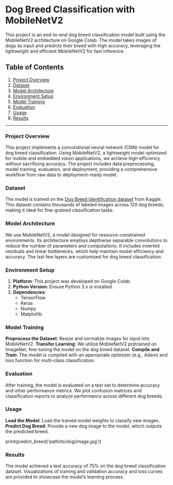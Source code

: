 # Dog Breed Classification with MobileNetV2

This project is an end-to-end dog breed classification model built using the MobileNetV2 architecture on Google Colab. The model takes images of dogs as input and predicts their breed with high accuracy, leveraging the lightweight and efficient MobileNetV2 for fast inference.

## Table of Contents

1. [Project Overview](#project-overview)
2. [Dataset](#dataset)
3. [Model Architecture](#model-architecture)
4. [Environment Setup](#environment-setup)
5. [Model Training](#model-training)
6. [Evaluation](#evaluation)
7. [Usage](#usage)
8. [Results](#results)

---

### Project Overview

This project implements a convolutional neural network (CNN) model for dog breed classification. Using MobileNetV2, a lightweight model optimized for mobile and embedded vision applications, we achieve high efficiency without sacrificing accuracy. The project includes data preprocessing, model training, evaluation, and deployment, providing a comprehensive workflow from raw data to deployment-ready model.

### Dataset

The model is trained on the [Dog Breed Identification dataset](https://www.kaggle.com/c/dog-breed-identification/data) from Kaggle. This dataset contains thousands of labeled images across 120 dog breeds, making it ideal for fine-grained classification tasks.

### Model Architecture

We use MobileNetV2, a model designed for resource-constrained environments. Its architecture employs depthwise separable convolutions to reduce the number of parameters and computations. It includes inverted residuals and linear bottlenecks, which help maintain model efficiency and accuracy. The last few layers are customized for dog breed classification.

### Environment Setup

1. **Platform**: This project was developed on Google Colab.
2. **Python Version**: Ensure Python 3.x is installed.
3. **Dependencies**:
   - TensorFlow
   - Keras
   - Numpy
   - Matplotlib

### Model Training

**Preprocess the Dataset**: Resize and normalize images for input into MobileNetV2.
**Transfer Learning**: We utilize MobileNetV2 pretrained on ImageNet, fine-tuning the model on the dog breed dataset.
**Compile and Train**: The model is compiled with an appropriate optimizer (e.g., Adam) and loss function for multi-class classification.

### Evaluation

After training, the model is evaluated on a test set to determine accuracy and other performance metrics. We plot confusion matrices and classification reports to analyze performance across different dog breeds.


### Usage

**Load the Model**: Load the trained model weights to classify new images.
**Predict Dog Breed**: Provide a new dog image to the model, which outputs the predicted breed.

print(predict_breed('path/to/dog/image.jpg'))

### Results
The model achieved a test accuracy of 75% on the dog breed classification dataset. Visualizations of training and validation accuracy and loss curves are provided to showcase the model’s learning process.
